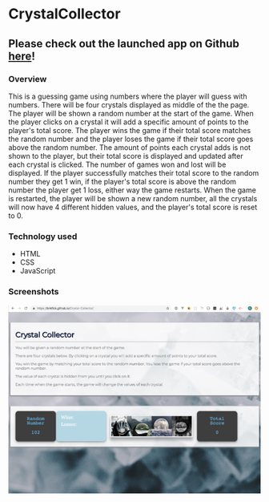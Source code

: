 # CrystalCollector

## Please check out the launched app on Github [here](https://bnkfick.github.io/CrystalCollector/)!

### Overview

This is a guessing game using numbers where the player will guess with numbers.
There will be four crystals displayed as middle of the the page.
The player will be shown a random number at the start of the game.
When the player clicks on a crystal it will add a specific amount of points to the player's total score.
The player wins the game if their total score matches the random number and the player loses the game if their total score goes above the random number.
The amount of points each crystal adds is not shown to the player, but their total score is displayed and updated after each crystal is clicked.
The number of games won and lost will be displayed.
If the player successfully matches their total score to the random number they get 1 win, if the player's total score is above the random number the player get 1 loss, either way the game restarts.
When the game is restarted, the player will be shown a new random number, all the crystals will now have 4 different hidden values, and the player's total score is reset to 0.

### Technology used

- HTML
- CSS
- JavaScript

### Screenshots
![Main View](/CrystalCollector.png)